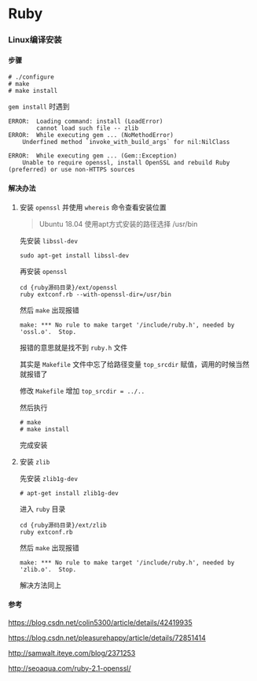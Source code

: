 # Ruby

### Linux编译安装

  #### 步骤
  ```
  # ./configure
  # make
  # make install
  ```
  `gem install` 时遇到
  ```
  ERROR:  Loading command: install (LoadError)
          cannot load such file -- zlib
  ERROR:  While executing gem ... (NoMethodError)
      Underfined method `invoke_with_build_args` for nil:NilClass
  ```
  ```
  ERROR:  While executing gem ... (Gem::Exception)
      Unable to require openssl, install OpenSSL and rebuild Ruby (preferred) or use non-HTTPS sources
  ```

  #### 解决办法
  1. 安装 `openssl` 并使用 `whereis` 命令查看安装位置
      > Ubuntu 18.04 使用apt方式安装的路径选择 /usr/bin

      先安装 `libssl-dev`
      ```
      sudo apt-get install libssl-dev
      ```
      再安装 `openssl`
      ```
      cd {ruby源码目录}/ext/openssl
      ruby extconf.rb --with-openssl-dir=/usr/bin
      ```
      然后 `make` 出现报错
      ```
      make: *** No rule to make target '/include/ruby.h', needed by 'ossl.o'.  Stop.
      ```
      报错的意思就是找不到 `ruby.h` 文件

      其实是 `Makefile` 文件中忘了给路径变量 `top_srcdir` 赋值，调用的时候当然就报错了

      修改 `Makefile` 增加 `top_srcdir = ../..`

      然后执行
      ```
      # make
      # make install
      ```
      完成安装

  1. 安装 `zlib`

      先安装 `zlib1g-dev`
      ```
      # apt-get install zlib1g-dev
      ```
      进入 `ruby` 目录
      ```
      cd {ruby源码目录}/ext/zlib
      ruby extconf.rb
      ```
      然后 `make` 出现报错
      ```
      make: *** No rule to make target '/include/ruby.h', needed by 'zlib.o'.  Stop.
      ```
      解决方法同上

  #### 参考
  <https://blog.csdn.net/colin5300/article/details/42419935>

  <https://blog.csdn.net/pleasurehappy/article/details/72851414>

  <http://samwalt.iteye.com/blog/2371253>
  
  <http://seoaqua.com/ruby-2.1-openssl/>